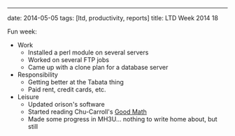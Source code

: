 ---
date: 2014-05-05
tags: [ltd, productivity, reports]
title: LTD Week 2014 18

Fun week:

  - Work
    - Installed a perl module on several servers
    - Worked on several FTP jobs
    - Came up with a clone plan for a database server
  - Responsibility
    - Getting better at the Tabata thing
    - Paid rent, credit cards, etc.
  - Leisure
    - Updated orison's software
    - Started reading Chu-Carroll's [Good Math](http://pragprog.com/book/mcmath/good-math)
    - Made some progress in MH3U... nothing to write home about, but still